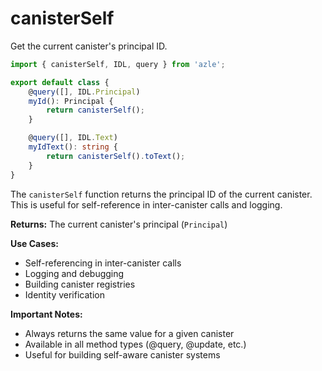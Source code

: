 # canisterSelf

Get the current canister's principal ID.

```typescript
import { canisterSelf, IDL, query } from 'azle';

export default class {
    @query([], IDL.Principal)
    myId(): Principal {
        return canisterSelf();
    }

    @query([], IDL.Text)
    myIdText(): string {
        return canisterSelf().toText();
    }
}
```

The `canisterSelf` function returns the principal ID of the current canister. This is useful for self-reference in inter-canister calls and logging.

**Returns:** The current canister's principal (`Principal`)

**Use Cases:**

- Self-referencing in inter-canister calls
- Logging and debugging
- Building canister registries
- Identity verification

**Important Notes:**

- Always returns the same value for a given canister
- Available in all method types (@query, @update, etc.)
- Useful for building self-aware canister systems
